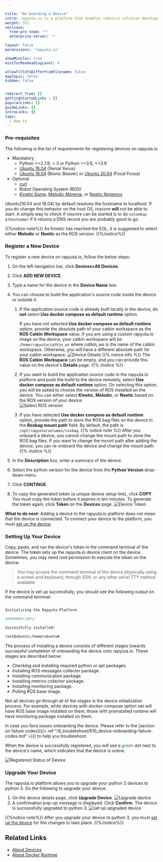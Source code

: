 ```yaml
---

title: "On-boarding a Device"
intro: rapyuta.io is a platform that enables robotics solution development by providing the necessary software infrastructure and facilitating the interaction between multiple stakeholders who contribute to the solution development.
weight: 321
versions:
  free-pro-team: '*'
  enterprise-server: '*'

layout: false
permissions: 'rapyuta.io'

showMiniToc: true
miniTocMaxHeadingLevel: 4

allowTitleToDifferFromFilename: false
mapTopic: false
hidden: false


redirect_from: []
gettingStartedLinks : []
popularLinks: []
guideLinks: []
introLinks: {}
tags:
  - How to
---
```


### Pre-requisites

The following is the list of requirements for registering devices
on rapyuta.io

* Mandatory
   * Python >=2.7.8, < 3 or Python >=3.6, <=3.9
   * [Ubuntu 16.04](http://releases.ubuntu.com/16.04/) (Xenial Xerus)
   * [Ubuntu 18.04](http://releases.ubuntu.com/18.04/) (Bionic Beaver)
 or [Ubuntu 20.04](https://releases.ubuntu.com/20.04/) (Focal Fossa)
* Optional
    * [curl](https://curl.haxx.se/)
    * Robot Operating System (ROS)
    * [Kinetic Kame](http://wiki.ros.org/kinetic), [Melodic Morenia](http://wiki.ros.org/melodic), or [Noetic Ninjemys](http://wiki.ros.org/noetic)

Ubuntu(16.04 and 18.04) by default resolves the hostname to localhost. If you do change this behavior on the host OS, roscore **will** not be able to start. A simple way to check if roscore can be started is to do `nslookup $(hostname)` if it returns a DNS record you are probably good to go.

{{%notice note%}}
As Kinetic has reached the EOL, it is suggested to select either  **Melodic** or **Noetic** as the ROS version.
{{%/notice%}}

### Register a New Device
To register a new device on rapyuta.io, follow the below steps:

1. On the left navigation bar, click **Devices>All Devices**.
2. Click **ADD NEW DEVICE**.
3. Type a name for the device in the **Device Name** box.
4. You can choose to build the application's source code inside the device or outside it.
   1. If the application source code is already built locally in the device, do ***not*** select **Use docker compose as default runtime** option.

      If you have not selected **Use docker compose as default runtime** option, provide the absolute path of your catkin workspace as the **ROS Catkin Workspace** value. If you are using a custom rapyuta.io image on the device, your catkin workspace will be `/home/rapyuta/catkin_ws` where *catkin_ws* is the name of the catkin workspace. Otherwise, you will have a different absolute path for your catkin workspace.
     ![Device Details](/images/getting-started/add-new-device/device-details.png?classes=border,shadow&width=40pc)
   {{% notice info %}}
   The **ROS Catkin Workspace** can be empty, and you can provide this value on the device's **Details** page.
   {{% /notice %}}
    2. If you want to build the application source code in the rapyuta.io platform and push the build to the device remotely, select **Use docker compose as default runtime** option. On selecting this option, you will be asked to choose the version of ROS installed on the device. You can either select **Kinetic**, **Melodic**, or **Noetic** based on the ROS version of your device.</br>
   ![Select ROS version](/images/getting-started/add-new-device/select-ROS-version.png?classes=border,shadow&width=40pc)
   3. If you have selected **Use docker compose as default runtime** option, provide the path to store the ROS bag files on the device in the **Rosbag mount path** field. By default, the path is `/opt/rapyuta/volumes/rosbag`.
   {{% notice note %}}
After you onboard a device, you cannot change the mount path to store the ROS bag files. If you want to change the mount path after adding the device, you can re-onboard the device and change the mount path.
   {{% /notice %}}

6. In the **Description** box, enter a summary of the device.
7. Select the python version for the device from the **Python Version** drop-down menu. 
8. Click **CONTINUE**.
9.  To copy the generated token (a unique device setup link), click **COPY**.    
   You must copy the token before it expires in *ten* minutes. To generate
   the token again, click **Token** on the **Devices** page.
   ![Device Token](/images/getting-started/add-new-device/device-token.png?classes=border,shadow&width=40pc)


**What to do next:** Adding a device to the rapyuta.io platform does not mean that the device is connected. To connect your device to the platform, you must [set up the device](/3_how-tos/32_device-management/321_onboarding-a-device/#setting-up-your-device).


### Setting Up Your Device

Copy, paste, and run the device's token in the command terminal
of the device. The token sets up the rapyuta.io device client on
the device. Sometimes, you may need root permission to execute
the token on the device.

>  You may access the command terminal of the device physically using a screen and keyboard, through SSH, or any other serial TTY method available.



If the device is set up successfully, you should see the following output
on the command terminal:

```bash

Initializing the Rapyuta Platform

########(100%)

Successfully installed!

root@ubuntu:/home/ubuntu#

```

The process of installing a device consists of different stages towards
successful completion of onboarding the device onto rapyuta.io.
These stages are described below:

* Checking and installing required python or apt packages.
* Installing ROS messages collector package.
* Installing communication package.
* Installing metrics collector package.
* Installing monitoring package.
* Pulling ROS base image.



Not all devices go through all of the stages in the device initialization
process. For example, while devices with docker-compose option set will
have ROS base image installed on them, those with preinstalled runtime
will have monitoring package installed on them.





In case you face issues onboarding the device. Please refer to the [section on failure codes]({{< ref "/6_troubleshoot/610_device-onboarding-failure-codes.md" >}}) to help you troubleshoot.




When the device is successfully registered, you will see a
<span style="color:green">*green*</span> dot next to the
device's name, which indicates that the device is online.


![Registered Status of Device](/images/getting-started/add-new-device/demo-device.png?classes=border,shadow&width=40pc)

### Upgrade Your Device

The rapyuta.io platform allows you to upgrade your python 2 devices to python 3. Do the following to upgrade your device.

1. On the device details page, click **Upgrade Device**.
![Upgrade device](/images/getting-started/add-new-device/upgrade-device.png?classes=border,shadow&width=40pc)
2. A confirmation pop-up message is displayed. Click **Confirm**. The device is successfully upgraded to python 3.
![set up upgraded device](/images/getting-started/add-new-device/set-up-upgraded-device.png?classes=border,shadow&width=40pc)

{{%notice note%}}
After you upgrade your device to python 3, you must [set up the device](/3_how-tos/32_device-management/321_onboarding-a-device/#setting-up-your-device) for the changes to take place.
{{%/notice%}} 

## Related Links
* [About Devices](/1_understanding-rio/12_core-concepts/#device-management)
* [About Docker Runtime](/5_deep-dives/51_managing-devices/511_device-runtime/#dockercompose-runtime-for-device)